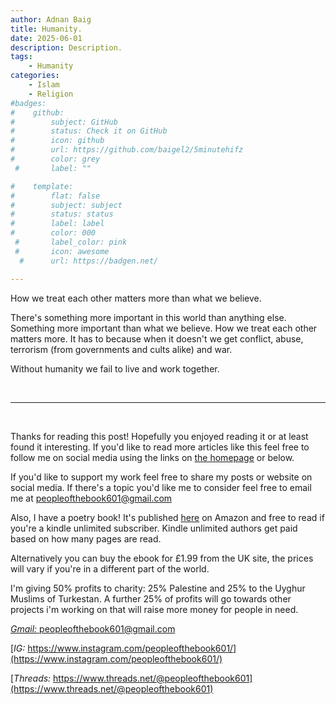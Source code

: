 ```yaml
---
author: Adnan Baig 
title: Humanity.
date: 2025-06-01 
description: Description.
tags: 
    - Humanity
categories:
    - Islam
    - Religion
#badges:
#    github:
#        subject: GitHub
#        status: Check it on GitHub
#        icon: github
#        url: https://github.com/baigel2/5minutehifz
#        color: grey
 #       label: ""

#    template:
#        flat: false
#        subject: subject
#        status: status
#        label: label
#        color: 000
 #       label_color: pink
 #       icon: awesome
  #      url: https://badgen.net/

---
```


How we treat each other matters more than what we believe.


<!--more-->


There's something more important in this world than anything else. Something more important than what we believe. How we treat each other matters more. It has to because when it doesn't we get conflict, abuse, terrorism (from governments and cults alike) and war.

Without humanity we fail to live and work together. 





<br>

---

<br>

Thanks for reading this post! Hopefully you enjoyed reading it or at least found it interesting. If you'd like to read more articles like this feel free to follow me on social media using the links on [the homepage](https://peopleofthebook.co.uk) or below.

If you'd like to support my work feel free to share my posts or website on social media. If there's a topic you'd like me to consider feel free to email me at peopleofthebook601@gmail.com

Also, I have a poetry book! It's published [here](https://amzn.eu/d/3nzHMT6) on Amazon and free to read if you're a kindle unlimited subscriber. Kindle unlimited authors get paid based on how many pages are read.

Alternatively you can buy the ebook for £1.99 from the UK site, the prices will vary if you're in a different part of the world.

I'm giving 50% profits to charity: 25% Palestine and 25% to the Uyghur Muslims of Turkestan. A further 25% of profits will go towards other projects i'm working on that will raise more money for people in need.

[*Gmail:* peopleofthebook601@gmail.com](peopleofthebook601@gmail.com)

[*IG:* https://www.instagram.com/peopleofthebook601/](https://www.instagram.com/peopleofthebook601/)

[*Threads:* https://www.threads.net/@peopleofthebook601](https://www.threads.net/@peopleofthebook601)

